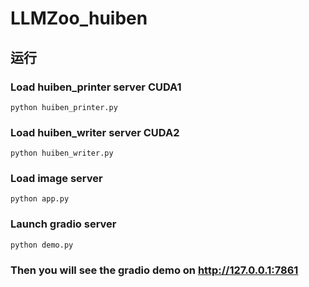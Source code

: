 # LLMZoo_huiben

## 运行
### Load huiben_printer server CUDA1
```shell
python huiben_printer.py
```
### Load huiben_writer server CUDA2
```shell
python huiben_writer.py
```
### Load image server
```shell
python app.py
```
### Launch gradio server
```shell
python demo.py
```
### Then you will see the gradio demo on http://127.0.0.1:7861